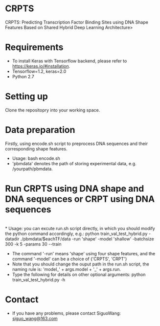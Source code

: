   # CRPTS
CRPTS: Predicting Transcription Factor Binding Sites using DNA Shape Features Based on Shared Hybrid Deep Learning Architecture>
  # Requirements
  * To install Keras with Tensorflow backend, please refer to https://keras.io/#installation.
  * Tensorflow=1.2, keras=2.0
  * Python 2.7
  	
# Setting up
   Clone the repositopry into your working space.
# Data preparation
 Firstly, using encode.sh script to preprocess DNA sequences and their corresponding shape features.
   * Usage: bash encode.sh <pbmdata>
   * 'pbmdata' denotes the path of storing experimental data, e.g. /yourpath/pbmdata.
# Run CRPTS using DNA shape and DNA sequences or CRPT using DNA sequences
  <br>  * Usage: you can excute run.sh script directly, in which you should modify the python command accordingly, e.g.: 
    python train_val_test_hybrid.py -datadir ./pbmdata/$eachTF/data -run 'shape' -model 'shallow' -batchsize 300 -k 5 -params 30 --train
   * The command '-run' means 'shape' using four shape features, and the command '-model' can be a choice of {'CRPTS', 'CRPT'}
   * Note that you should change the ouput path in the run.sh script, the naming rule is: 'model_' + args.model + '_' + args.run.
* Type the following for details on other optional arguments: 
    python train_val_test_hybrid.py -h
 # Contact
 * If you have any problems, please contact SiguoWang: siguo_wang@163.com
